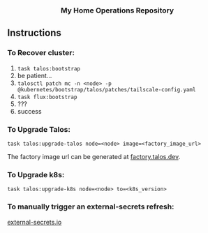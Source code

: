 <div align="center">

### My Home Operations Repository

</div>

## Instructions

### To Recover cluster:

1. `task talos:bootstrap`
2. be patient...
1. `talosctl patch mc -n <node> -p @kubernetes/bootstrap/talos/patches/tailscale-config.yaml`
3. `task flux:bootstrap`
4. ???
5. success

### To Upgrade Talos:

`task talos:upgrade-talos node=<node> image=<factory_image_url>`

The factory image url can be generated at [factory.talos.dev](factory.talos.dev).

### To Upgrade k8s:

`task talos:upgrade-k8s node=<node> to=<k8s_version>`


### To manually trigger an external-secrets refresh:

[external-secrets.io](https://external-secrets.io/latest/introduction/faq/#can-i-manually-trigger-a-secret-refresh)
